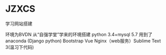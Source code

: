 # JZXCS
学习网站搭建

环境为BVDN
从“自强学堂”学来的环境搭建
python 3.4+mysql 5.7
用到了 anaconda (Django python)  Bootstrap Vue  Nginx（web服务）Sublime Text 3(温习下代码)
